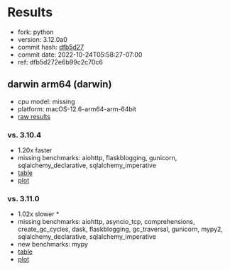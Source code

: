 # Results

- fork: python
- version: 3.12.0a0
- commit hash: [dfb5d27](https://github.com/python/cpython/commit/dfb5d27)
- commit date: 2022-10-24T05:58:27-07:00
- ref: dfb5d272e6b99c2c70c6

## darwin arm64 (darwin)

- cpu model: missing
- platform: macOS-12.6-arm64-arm-64bit
- [raw results](bm-20221024-darwin-arm64-python-dfb5d272e6b99c2c70c6-3.12.0a0-dfb5d27.json)

### vs. 3.10.4

- 1.20x faster
- missing benchmarks: aiohttp, flaskblogging, gunicorn, sqlalchemy_declarative, sqlalchemy_imperative
- [table](bm-20221024-darwin-arm64-python-dfb5d272e6b99c2c70c6-3.12.0a0-dfb5d27-vs-3.10.4.md)
- [plot](bm-20221024-darwin-arm64-python-dfb5d272e6b99c2c70c6-3.12.0a0-dfb5d27-vs-3.10.4.png)

### vs. 3.11.0

- 1.02x slower \*
- missing benchmarks: aiohttp, asyncio_tcp, comprehensions, create_gc_cycles, dask, flaskblogging, gc_traversal, gunicorn, mypy2, sqlalchemy_declarative, sqlalchemy_imperative
- new benchmarks: mypy
- [table](bm-20221024-darwin-arm64-python-dfb5d272e6b99c2c70c6-3.12.0a0-dfb5d27-vs-3.11.0.md)
- [plot](bm-20221024-darwin-arm64-python-dfb5d272e6b99c2c70c6-3.12.0a0-dfb5d27-vs-3.11.0.png)

